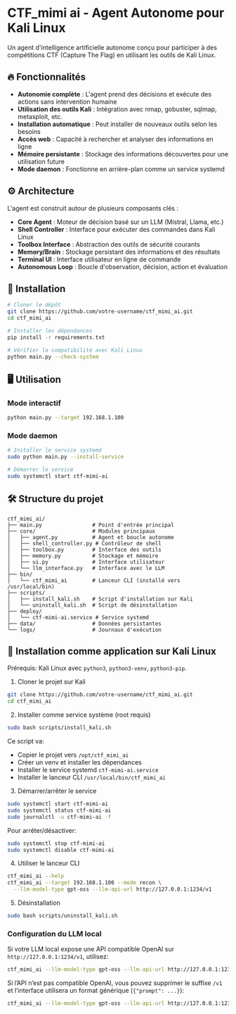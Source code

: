 # CTF_mimi ai - Agent Autonome pour Kali Linux

Un agent d'intelligence artificielle autonome conçu pour participer à des compétitions CTF (Capture The Flag) en utilisant les outils de Kali Linux.

## 🔥 Fonctionnalités

- **Autonomie complète** : L'agent prend des décisions et exécute des actions sans intervention humaine
- **Utilisation des outils Kali** : Intégration avec nmap, gobuster, sqlmap, metasploit, etc.
- **Installation automatique** : Peut installer de nouveaux outils selon les besoins
- **Accès web** : Capacité à rechercher et analyser des informations en ligne
- **Mémoire persistante** : Stockage des informations découvertes pour une utilisation future
- **Mode daemon** : Fonctionne en arrière-plan comme un service systemd

## ⚙️ Architecture

L'agent est construit autour de plusieurs composants clés :

- **Core Agent** : Moteur de décision basé sur un LLM (Mistral, Llama, etc.)
- **Shell Controller** : Interface pour exécuter des commandes dans Kali Linux
- **Toolbox Interface** : Abstraction des outils de sécurité courants
- **Memory/Brain** : Stockage persistant des informations et des résultats
- **Terminal UI** : Interface utilisateur en ligne de commande
- **Autonomous Loop** : Boucle d'observation, décision, action et évaluation

## 🚀 Installation

```bash
# Cloner le dépôt
git clone https://github.com/votre-username/ctf_mimi_ai.git
cd ctf_mimi_ai

# Installer les dépendances
pip install -r requirements.txt

# Vérifier la compatibilité avec Kali Linux
python main.py --check-system
```

## 🖥️ Utilisation

### Mode interactif

```bash
python main.py --target 192.168.1.100
```

### Mode daemon

```bash
# Installer le service systemd
sudo python main.py --install-service

# Démarrer le service
sudo systemctl start ctf-mimi-ai
```

## 🛠️ Structure du projet

```
ctf_mimi_ai/
├── main.py                # Point d'entrée principal
├── core/                  # Modules principaux
│   ├── agent.py           # Agent et boucle autonome
│   ├── shell_controller.py # Contrôleur de shell
│   ├── toolbox.py         # Interface des outils
│   ├── memory.py          # Stockage et mémoire
│   ├── ui.py              # Interface utilisateur
│   └── llm_interface.py   # Interface avec le LLM
├── bin/
│   └── ctf_mimi_ai        # Lanceur CLI (installé vers /usr/local/bin)
├── scripts/
│   ├── install_kali.sh    # Script d'installation sur Kali
│   └── uninstall_kali.sh  # Script de désinstallation
├── deploy/
│   └── ctf-mimi-ai.service # Service systemd
├── data/                  # Données persistantes
└── logs/                  # Journaux d'exécution
```

## 🧩 Installation comme application sur Kali Linux

Prérequis: Kali Linux avec `python3`, `python3-venv`, `python3-pip`.

1) Cloner le projet sur Kali

```bash
git clone https://github.com/votre-username/ctf_mimi_ai.git
cd ctf_mimi_ai
```

2) Installer comme service système (root requis)

```bash
sudo bash scripts/install_kali.sh
```

Ce script va:
- Copier le projet vers `/opt/ctf_mimi_ai`
- Créer un venv et installer les dépendances
- Installer le service systemd `ctf-mimi-ai.service`
- Installer le lanceur CLI `/usr/local/bin/ctf_mimi_ai`

3) Démarrer/arrêter le service

```bash
sudo systemctl start ctf-mimi-ai
sudo systemctl status ctf-mimi-ai
sudo journalctl -u ctf-mimi-ai -f
```

Pour arrêter/désactiver:

```bash
sudo systemctl stop ctf-mimi-ai
sudo systemctl disable ctf-mimi-ai
```

4) Utiliser le lanceur CLI

```bash
ctf_mimi_ai --help
ctf_mimi_ai --target 192.168.1.100 --mode recon \
  --llm-model-type gpt-oss --llm-api-url http://127.0.0.1:1234/v1
```

5) Désinstallation

```bash
sudo bash scripts/uninstall_kali.sh
```

### Configuration du LLM local

Si votre LLM local expose une API compatible OpenAI sur `http://127.0.0.1:1234/v1`, utilisez:

```bash
ctf_mimi_ai --llm-model-type gpt-oss --llm-api-url http://127.0.0.1:1234/v1
```

Si l’API n’est pas compatible OpenAI, vous pouvez supprimer le suffixe `/v1` et l’interface utilisera un format générique (`{"prompt": ...}`):

```bash
ctf_mimi_ai --llm-model-type gpt-oss --llm-api-url http://127.0.0.1:1234